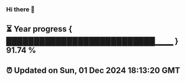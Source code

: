 ### Hi there 👋
⏳ Year progress { ███████████████████████████▁▁▁ } 91.74 %
---
⏰ Updated on Sun, 01 Dec 2024 18:13:20 GMT
---

